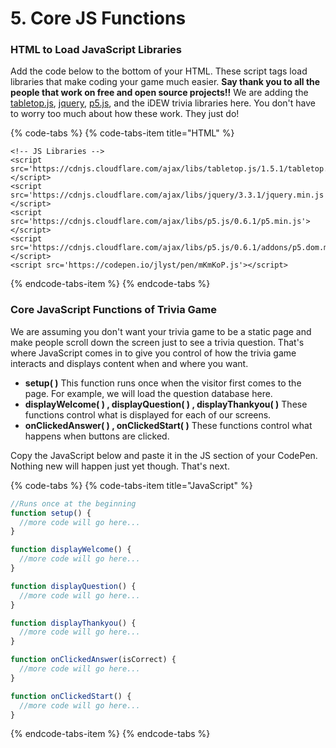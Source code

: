# 5. Core JS Functions

### HTML to Load JavaScript Libraries

Add the code below to the bottom of your HTML. These script tags load libraries that make coding your game much easier. **Say thank you to all the people that work on free and open source projects!!** We are adding the [tabletop.js](https://github.com/jsoma/tabletop), [jquery](https://jquery.com/), [p5.js](https://p5js.org/), and the iDEW trivia libraries here. You don't have to worry too much about how these work. They just do!

{% code-tabs %}
{% code-tabs-item title="HTML" %}
```markup
<!-- JS Libraries -->
<script src='https://cdnjs.cloudflare.com/ajax/libs/tabletop.js/1.5.1/tabletop.min.js'></script>
<script src='https://cdnjs.cloudflare.com/ajax/libs/jquery/3.3.1/jquery.min.js'></script>
<script src='https://cdnjs.cloudflare.com/ajax/libs/p5.js/0.6.1/p5.min.js'></script>
<script src='https://cdnjs.cloudflare.com/ajax/libs/p5.js/0.6.1/addons/p5.dom.min.js'>
</script>
<script src='https://codepen.io/jlyst/pen/mKmKoP.js'></script>
```
{% endcode-tabs-item %}
{% endcode-tabs %}

### Core JavaScript Functions of Trivia Game

We are assuming you don't want your trivia game to be a static page and make people scroll down the screen just to see a trivia question. That's where JavaScript comes in to give you control of how the trivia game interacts and displays content when and where you want.

* **setup\( \)** This function runs once when the visitor first comes to the page.  For example, we will load the question database here.
* **displayWelcome\( \) , displayQuestion\( \) ,  displayThankyou\( \)** These functions control what is displayed for each of our screens.
* **onClickedAnswer\( \) , onClickedStart\( \)** These functions control what happens when buttons are clicked.

Copy the JavaScript below and paste it in the JS section of your CodePen. Nothing new will happen just yet though. That's next.

{% code-tabs %}
{% code-tabs-item title="JavaScript" %}
```javascript
//Runs once at the beginning
function setup() {
  //more code will go here... 
}

function displayWelcome() {
  //more code will go here...
}

function displayQuestion() {
  //more code will go here...
}

function displayThankyou() {
  //more code will go here...
}

function onClickedAnswer(isCorrect) {
  //more code will go here...
}

function onClickedStart() {
  //more code will go here...
}

```
{% endcode-tabs-item %}
{% endcode-tabs %}

 

